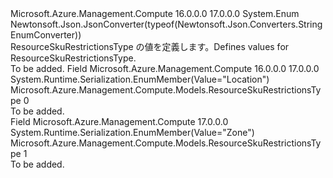 <Type Name="ResourceSkuRestrictionsType" FullName="Microsoft.Azure.Management.Compute.Models.ResourceSkuRestrictionsType">
  <TypeSignature Language="C#" Value="public enum ResourceSkuRestrictionsType" />
  <TypeSignature Language="ILAsm" Value=".class public auto ansi sealed ResourceSkuRestrictionsType extends System.Enum" />
  <TypeSignature Language="DocId" Value="T:Microsoft.Azure.Management.Compute.Models.ResourceSkuRestrictionsType" />
  <TypeSignature Language="VB.NET" Value="Public Enum ResourceSkuRestrictionsType" />
  <TypeSignature Language="F#" Value="type ResourceSkuRestrictionsType = " />
  <AssemblyInfo>
    <AssemblyName>Microsoft.Azure.Management.Compute</AssemblyName>
    <AssemblyVersion>16.0.0.0</AssemblyVersion>
    <AssemblyVersion>17.0.0.0</AssemblyVersion>
  </AssemblyInfo>
  <Base>
    <BaseTypeName>System.Enum</BaseTypeName>
  </Base>
  <Attributes>
    <Attribute>
      <AttributeName>Newtonsoft.Json.JsonConverter(typeof(Newtonsoft.Json.Converters.StringEnumConverter))</AttributeName>
    </Attribute>
  </Attributes>
  <Docs>
    <summary>
            <span data-ttu-id="bfeb1-101">ResourceSkuRestrictionsType の値を定義します。</span><span class="sxs-lookup"><span data-stu-id="bfeb1-101">Defines values for ResourceSkuRestrictionsType.</span></span>
            </summary>
    <remarks>To be added.</remarks>
  </Docs>
  <Members>
    <Member MemberName="Location">
      <MemberSignature Language="C#" Value="Location" />
      <MemberSignature Language="ILAsm" Value=".field public static literal valuetype Microsoft.Azure.Management.Compute.Models.ResourceSkuRestrictionsType Location = int32(0)" />
      <MemberSignature Language="DocId" Value="F:Microsoft.Azure.Management.Compute.Models.ResourceSkuRestrictionsType.Location" />
      <MemberSignature Language="VB.NET" Value="Location" />
      <MemberSignature Language="F#" Value="Location = 0" Usage="Microsoft.Azure.Management.Compute.Models.ResourceSkuRestrictionsType.Location" />
      <MemberType>Field</MemberType>
      <AssemblyInfo>
        <AssemblyName>Microsoft.Azure.Management.Compute</AssemblyName>
        <AssemblyVersion>16.0.0.0</AssemblyVersion>
        <AssemblyVersion>17.0.0.0</AssemblyVersion>
      </AssemblyInfo>
      <Attributes>
        <Attribute>
          <AttributeName>System.Runtime.Serialization.EnumMember(Value="Location")</AttributeName>
        </Attribute>
      </Attributes>
      <ReturnValue>
        <ReturnType>Microsoft.Azure.Management.Compute.Models.ResourceSkuRestrictionsType</ReturnType>
      </ReturnValue>
      <MemberValue>0</MemberValue>
      <Docs>
        <summary>To be added.</summary>
      </Docs>
    </Member>
    <Member MemberName="Zone">
      <MemberSignature Language="C#" Value="Zone" />
      <MemberSignature Language="ILAsm" Value=".field public static literal valuetype Microsoft.Azure.Management.Compute.Models.ResourceSkuRestrictionsType Zone = int32(1)" />
      <MemberSignature Language="DocId" Value="F:Microsoft.Azure.Management.Compute.Models.ResourceSkuRestrictionsType.Zone" />
      <MemberSignature Language="VB.NET" Value="Zone" />
      <MemberSignature Language="F#" Value="Zone = 1" Usage="Microsoft.Azure.Management.Compute.Models.ResourceSkuRestrictionsType.Zone" />
      <MemberType>Field</MemberType>
      <AssemblyInfo>
        <AssemblyName>Microsoft.Azure.Management.Compute</AssemblyName>
        <AssemblyVersion>17.0.0.0</AssemblyVersion>
      </AssemblyInfo>
      <Attributes>
        <Attribute>
          <AttributeName>System.Runtime.Serialization.EnumMember(Value="Zone")</AttributeName>
        </Attribute>
      </Attributes>
      <ReturnValue>
        <ReturnType>Microsoft.Azure.Management.Compute.Models.ResourceSkuRestrictionsType</ReturnType>
      </ReturnValue>
      <MemberValue>1</MemberValue>
      <Docs>
        <summary>To be added.</summary>
      </Docs>
    </Member>
  </Members>
</Type>